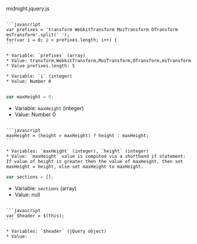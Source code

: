 midnight.jquery.js

~~~

```javascript
var prefixes = 'transform WebkitTransform MozTransform OTransform msTransform'.split(' ');
for(var i = 0; i < prefixes.length; i++) {
```

* Variable: `prefixes` (array)
* Value: transform,WebkitTransform,MozTransform,OTransform,msTransform
* Value prefixes.length: 5
 
* Variable: `i` (integer)
* Value: Number 0
 
~~~

```javascript
var maxHeight = 0;
```
 
* Variable: `maxHeight` (integer)
* Value: Number 0
 
~~~

```javascript
maxHeight = (height > maxHeight) ? height : maxHeight;
```
 
* Variables: `maxHeight` (integer), `height` (integer)
* Value: `maxHeight` value is computed via a shorthand if statement: If value of height is greater then the value of maxHeight, then set maxHeight = height, else set maxHeight to maxHeight.

~~~

```javascript
var sections = [];
```
 
* Variable: `sections` (array) 
* Value: null

~~~

```javascript
var $header = $(this);
```
 
* Variables: `$header` (jQuery object) 
* Value: 



